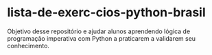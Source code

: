 # lista-de-exerc-cios-python-brasil
Objetivo desse repositório e ajudar alunos aprendendo lógica de programação imperativa com Python a praticarem a validarem seu conhecimento.
